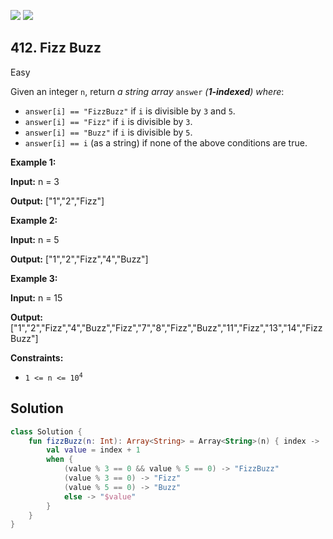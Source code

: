 [![](https://img.shields.io/github/stars/javadev/LeetCode-in-Kotlin?label=Stars&style=flat-square)](https://github.com/javadev/LeetCode-in-Kotlin)
[![](https://img.shields.io/github/forks/javadev/LeetCode-in-Kotlin?label=Fork%20me%20on%20GitHub%20&style=flat-square)](https://github.com/javadev/LeetCode-in-Kotlin/fork)

## 412\. Fizz Buzz

Easy

Given an integer `n`, return _a string array_ `answer` _(**1-indexed**) where_:

*   `answer[i] == "FizzBuzz"` if `i` is divisible by `3` and `5`.
*   `answer[i] == "Fizz"` if `i` is divisible by `3`.
*   `answer[i] == "Buzz"` if `i` is divisible by `5`.
*   `answer[i] == i` (as a string) if none of the above conditions are true.

**Example 1:**

**Input:** n = 3

**Output:** ["1","2","Fizz"]

**Example 2:**

**Input:** n = 5

**Output:** ["1","2","Fizz","4","Buzz"]

**Example 3:**

**Input:** n = 15

**Output:** ["1","2","Fizz","4","Buzz","Fizz","7","8","Fizz","Buzz","11","Fizz","13","14","FizzBuzz"]

**Constraints:**

*   <code>1 <= n <= 10<sup>4</sup></code>

## Solution

```kotlin
class Solution {
    fun fizzBuzz(n: Int): Array<String> = Array<String>(n) { index ->
        val value = index + 1
        when {
            (value % 3 == 0 && value % 5 == 0) -> "FizzBuzz"
            (value % 3 == 0) -> "Fizz"
            (value % 5 == 0) -> "Buzz"
            else -> "$value"
        }
    }
}
```